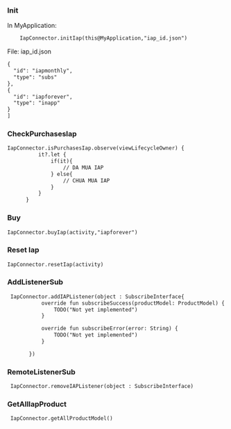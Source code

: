 ### Init
In MyApplication:
 ```xml
     IapConnector.initIap(this@MyApplication,"iap_id.json")
 ```
File: iap_id.json
 ```xml
 {
   "id": "iapmonthly",
   "type": "subs"
 },
 {
   "id": "iapforever",
   "type": "inapp"
 }
]
```

### CheckPurchasesIap
 ```xml
IapConnector.isPurchasesIap.observe(viewLifecycleOwner) {
           it?.let {
               if(it){
                   // DA MUA IAP
               } else{
                   // CHUA MUA IAP
               }
           }
       }
```

### Buy
 ```xml
IapConnector.buyIap(activity,"iapforever")
```

### Reset Iap
 ```xml
IapConnector.resetIap(activity)
```

### AddListenerSub 
 ```xml
  IapConnector.addIAPListener(object : SubscribeInterface{
            override fun subscribeSuccess(productModel: ProductModel) {
                TODO("Not yet implemented")
            }

            override fun subscribeError(error: String) {
                TODO("Not yet implemented")
            }

        })

```
### RemoteListenerSub
```xml
 IapConnector.removeIAPListener(object : SubscribeInterface)
 ```
 
### GetAllIapProduct
```xml
 IapConnector.getAllProductModel()
```
